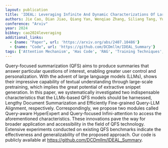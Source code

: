 ```yaml
---
layout: publication
title: 'IDEAL: Leveraging Infinite And Dynamic Characterizations Of Large Language Models For Query-focused Summarization'
authors: Jie Cao, Dian Jiao, Qiang Yan, Wenqiao Zhang, Siliang Tang, Yueting Zhuang
conference: "Arxiv"
year: 2024
bibkey: cao2024leveraging
additional_links:
  - {name: "Paper", url: 'https://arxiv.org/abs/2407.10486'}
  - {name: "Code", url: 'https://github.com/DCDmllm/IDEAL_Summary'}
tags: ['Attention Mechanism', 'Has Code', 'RAG', 'Training Techniques', 'Applications', 'Model Architecture', 'Pretraining Methods']
---
```

Query-focused summarization (QFS) aims to produce summaries that answer
particular questions of interest, enabling greater user control and
personalization. With the advent of large language models (LLMs), shows their
impressive capability of textual understanding through large-scale pretraining,
which implies the great potential of extractive snippet generation. In this
paper, we systematically investigated two indispensable characteristics that
the LLMs-based QFS models should be harnessed, Lengthy Document Summarization
and Efficiently Fine-grained Query-LLM Alignment, respectively.
Correspondingly, we propose two modules called Query-aware HyperExpert and
Query-focused Infini-attention to access the aforementioned characteristics.
These innovations pave the way for broader application and accessibility in the
field of QFS technology. Extensive experiments conducted on existing QFS
benchmarks indicate the effectiveness and generalizability of the proposed
approach. Our code is publicly available at
https://github.com/DCDmllm/IDEAL_Summary.

